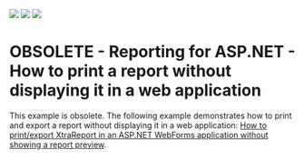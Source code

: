 <!-- default badges list -->
![](https://img.shields.io/endpoint?url=https://codecentral.devexpress.com/api/v1/VersionRange/128602348/13.1.4%2B)
[![](https://img.shields.io/badge/Open_in_DevExpress_Support_Center-FF7200?style=flat-square&logo=DevExpress&logoColor=white)](https://supportcenter.devexpress.com/ticket/details/E454)
[![](https://img.shields.io/badge/📖_How_to_use_DevExpress_Examples-e9f6fc?style=flat-square)](https://docs.devexpress.com/GeneralInformation/403183)
<!-- default badges end -->

# OBSOLETE - Reporting for ASP.NET - How to print a report without displaying it in a web application

This example is obsolete. The following example demonstrates how to print and export a report without displaying it in a web application: [How to print/export XtraReport in an ASP.NET WebForms application without showing a report preview](https://github.com/DevExpress-Examples/Reporting_how-to-print-export-xtrareport-in-an-aspnet-webforms-application-without-showing-a-t227361).
